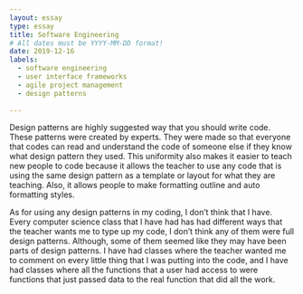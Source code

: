 ```yaml
---
layout: essay
type: essay
title: Software Engineering
# All dates must be YYYY-MM-DD format!
date: 2019-12-16
labels:
  - software engineering
  - user interface frameworks
  - agile project management
  - design patterns
  
---
```



Design patterns are highly suggested way that you should write code.  These patterns were created by experts.  They were made so that everyone that codes can read and understand the code of someone else if they know what design pattern they used.  This uniformity also makes it easier to teach new people to code because it allows the teacher to use any code that is using the same design pattern as a template or layout for what they are teaching.  Also, it allows people to make formatting outline and auto formatting styles.  

As for using any design patterns in my coding, I don’t think that I have.  Every computer science class that I have had has had different ways that the teacher wants me to type up my code, I don’t think any of them were full design patterns.  Although, some of them seemed like they may have been parts of design patterns.  I have had classes where the teacher wanted me to comment on every little thing that I was putting into the code, and I have had classes where all the functions that a user had access to were functions that just passed data to the real function that did all the work.  
